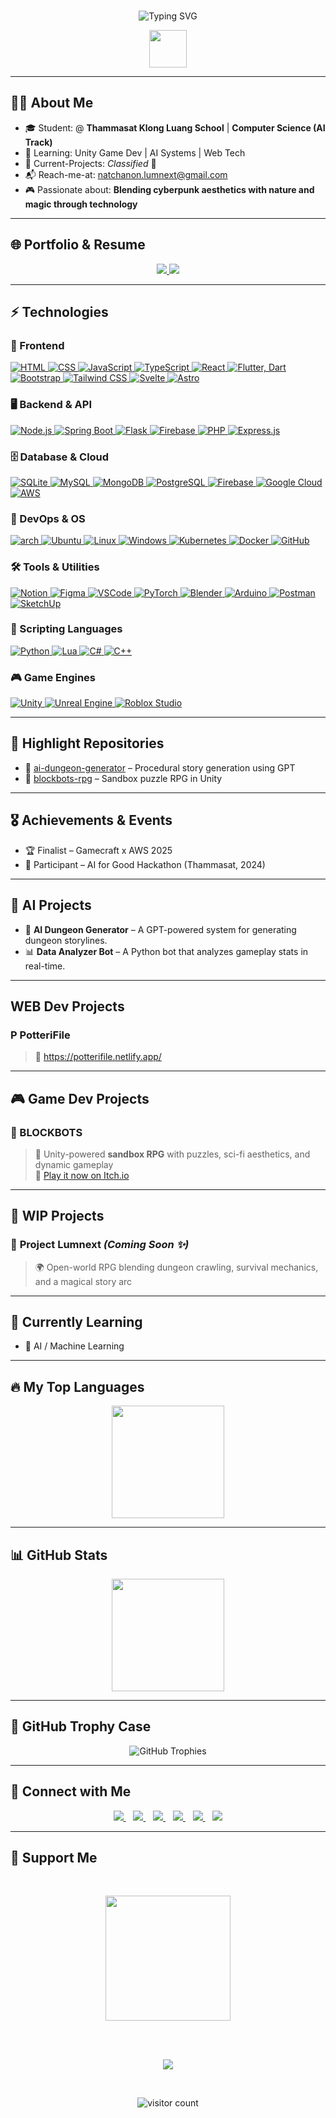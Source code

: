 <br>
<p align="center">
  <img src="https://readme-typing-svg.demolab.com?font=Fira+Code&duration=3000&pause=1000&color=00FFFF&center=true&width=550&lines=Hi+there!+I'm+Natchanon+Phonyiam+(Potter)+%F0%9F%91%8B;Game+Developer+%7C+Unity+%7C+AI+Systems;Passionate+about+Tech;Always+Building+Something..." alt="Typing SVG" />
</p>

<p align="center">
  <img src="https://media.giphy.com/media/hvRJCLFzcasrR4ia7z/giphy.gif" width="60">
</p>

---


## 👨‍💻 About Me
- 🎓 Student: @ **Thammasat Klong Luang School** | **Computer Science (AI Track)**
- 🧠 Learning: Unity Game Dev | AI Systems | Web Tech
- 🚀 Current-Projects: *Classified* 👀
- 📬 Reach-me-at: [natchanon.lumnext@gmail.com](mailto:natchanon.lumnext@gmail.com)
- 🎮 Passionate about: **Blending cyberpunk aesthetics with nature and magic through technology**

---

## 🌐 Portfolio & Resume
<p align="center">
  <a href="https://strong-stroopwafel-7d9039.netlify.app/" target="_blank">
    <img src="https://img.shields.io/badge/🌐-Portfolio-00FFFF?style=for-the-badge&logo=google-chrome&logoColor=white">
  </a>
  <a href="https://yourdomain.com/Natchanon-Resume.pdf" target="_blank">
    <img src="https://img.shields.io/badge/📄-Resume-white?style=for-the-badge&logo=readthedocs&logoColor=black">
  </a>
</p>

---

## ⚡ Technologies

<h3>🎨 Frontend</h3>
<a href="https://developer.mozilla.org/en-US/docs/Web/HTML" target="_blank">
  <img src="https://skillicons.dev/icons?i=html" alt="HTML" />
</a>
<a href="https://developer.mozilla.org/en-US/docs/Web/CSS" target="_blank">
  <img src="https://skillicons.dev/icons?i=css" alt="CSS" />
</a>
<a href="https://developer.mozilla.org/en-US/docs/Web/JavaScript" target="_blank">
  <img src="https://skillicons.dev/icons?i=js" alt="JavaScript" />
</a>
<a href="https://www.typescriptlang.org/" target="_blank">
  <img src="https://skillicons.dev/icons?i=ts" alt="TypeScript" />
</a>
<a href="https://reactjs.org/" target="_blank">
  <img src="https://skillicons.dev/icons?i=react" alt="React" />
</a>
<a href="https://flutter.dev/" target="_blank">
  <img src="https://skillicons.dev/icons?i=flutter,dart" alt="Flutter, Dart" />
</a>
<a href="https://getbootstrap.com/" target="_blank">
  <img src="https://skillicons.dev/icons?i=bootstrap" alt="Bootstrap" />
</a>
<a href="https://tailwindcss.com/" target="_blank">
  <img src="https://skillicons.dev/icons?i=tailwind" alt="Tailwind CSS" />
</a>
<a href="https://svelte.dev/" target="_blank">
  <img src="https://skillicons.dev/icons?i=svelte" alt="Svelte" />
</a>
<a href="https://astro.build/" target="_blank">
  <img src="https://skillicons.dev/icons?i=astro" alt="Astro" />
</a>

<h3>🖥️ Backend & API</h3>
<a href="https://nodejs.org/" target="_blank">
  <img src="https://skillicons.dev/icons?i=nodejs" alt="Node.js" />
</a>
<a href="https://spring.io/" target="_blank">
  <img src="https://skillicons.dev/icons?i=spring" alt="Spring Boot" />
</a>
<a href="https://flask.palletsprojects.com/" target="_blank">
  <img src="https://skillicons.dev/icons?i=flask" alt="Flask" />
</a>
<a href="https://firebase.google.com/" target="_blank">
  <img src="https://skillicons.dev/icons?i=firebase" alt="Firebase" />
</a>
<a href="https://www.php.net/" target="_blank">
  <img src="https://skillicons.dev/icons?i=php" alt="PHP" />
</a>
<a href="https://expressjs.com/" target="_blank">
  <img src="https://skillicons.dev/icons?i=express" alt="Express.js" />
</a>

<h3>🗄️ Database & Cloud</h3>
<a href="https://sqlite.org/" target="_blank">
  <img src="https://skillicons.dev/icons?i=sqlite" alt="SQLite" />
</a>
<a href="https://www.mysql.com/" target="_blank">
  <img src="https://skillicons.dev/icons?i=mysql" alt="MySQL" />
</a>
<a href="https://www.mongodb.com/" target="_blank">
  <img src="https://skillicons.dev/icons?i=mongodb" alt="MongoDB" />
</a>
<a href="https://www.postgresql.org/" target="_blank">
  <img src="https://skillicons.dev/icons?i=postgresql" alt="PostgreSQL" />
</a>
<a href="https://firebase.google.com/" target="_blank">
  <img src="https://skillicons.dev/icons?i=firebase" alt="Firebase" />
</a>
<a href="https://cloud.google.com/" target="_blank">
  <img src="https://skillicons.dev/icons?i=gcp" alt="Google Cloud" />
</a>
<a href="https://aws.amazon.com/" target="_blank">
  <img src="https://skillicons.dev/icons?i=aws" alt="AWS" />
</a>

<h3>🔧 DevOps & OS</h3>
<a href="https://arch.com/" target="_blank">
  <img src="https://skillicons.dev/icons?i=arch" alt="arch" />
</a>
<a href="https://ubuntu.com/" target="_blank">
  <img src="https://skillicons.dev/icons?i=ubuntu" alt="Ubuntu" />
</a>
<a href="https://www.linux.org/" target="_blank">
  <img src="https://skillicons.dev/icons?i=linux" alt="Linux" />
</a>
<a href="https://www.microsoft.com/windows" target="_blank">
  <img src="https://skillicons.dev/icons?i=windows" alt="Windows" />
</a>
<a href="https://kubernetes.io/" target="_blank">
  <img src="https://skillicons.dev/icons?i=kubernetes" alt="Kubernetes" />
</a>
<a href="https://www.docker.com/" target="_blank">
  <img src="https://skillicons.dev/icons?i=docker" alt="Docker" />
</a>
<a href="https://github.com/" target="_blank">
  <img src="https://skillicons.dev/icons?i=github" alt="GitHub" />
</a>

<h3>🛠️ Tools & Utilities</h3>
<a href="https://www.notion.so/" target="_blank">
  <img src="https://skillicons.dev/icons?i=notion" alt="Notion" />
</a>
<a href="https://figma.com/" target="_blank">
  <img src="https://skillicons.dev/icons?i=figma" alt="Figma" />
</a>
<a href="https://code.visualstudio.com/" target="_blank">
  <img src="https://skillicons.dev/icons?i=vscode" alt="VSCode" />
</a>
<a href="https://pytorch.org/" target="_blank">
  <img src="https://skillicons.dev/icons?i=pytorch" alt="PyTorch" />
</a>
<a href="https://www.blender.org/" target="_blank">
  <img src="https://skillicons.dev/icons?i=blender" alt="Blender" />
</a>
<a href="https://www.arduino.cc/" target="_blank">
  <img src="https://skillicons.dev/icons?i=arduino" alt="Arduino" />
</a>
<a href="https://www.postman.com/" target="_blank">
  <img src="https://skillicons.dev/icons?i=postman" alt="Postman" />
</a>
<a href="https://www.sketchup.com/" target="_blank">
  <img src="https://skillicons.dev/icons?i=sketchup" alt="SketchUp" />
</a>

<h3>🧾 Scripting Languages</h3>
<a href="https://www.python.org/" target="_blank">
  <img src="https://skillicons.dev/icons?i=py" alt="Python" />
</a>
<a href="https://www.lua.org/" target="_blank">
  <img src="https://skillicons.dev/icons?i=lua" alt="Lua" />
</a>
<a href="https://learn.microsoft.com/en-us/dotnet/csharp/" target="_blank">
  <img src="https://skillicons.dev/icons?i=cs" alt="C#" />
</a>
<a href="https://isocpp.org/" target="_blank">
  <img src="https://skillicons.dev/icons?i=cpp" alt="C++" />
</a>

<h3>🎮 Game Engines</h3>
<a href="https://unity.com/" target="_blank">
  <img src="https://skillicons.dev/icons?i=unity" alt="Unity" />
</a>
<a href="https://www.unrealengine.com/" target="_blank">
  <img src="https://skillicons.dev/icons?i=unreal" alt="Unreal Engine" />
</a>
<a href="https://create.roblox.com/studio" target="_blank">
  <img src="https://skillicons.dev/icons?i=robloxstudio" alt="Roblox Studio" />
</a>


---

## 📂 Highlight Repositories  
- 🧠 [ai-dungeon-generator](https://github.com/Lumnext/ai-dungeon-generator) – Procedural story generation using GPT  
- 🎲 [blockbots-rpg](https://github.com/Lumnext/blockbots) – Sandbox puzzle RPG in Unity

---

## 🎖 Achievements & Events  
- 🏆 Finalist – Gamecraft x AWS 2025  
- 🧠 Participant – AI for Good Hackathon (Thammasat, 2024)

---

## 🧠 AI Projects
- 🤖 **AI Dungeon Generator** – A GPT-powered system for generating dungeon storylines.
- 📊 **Data Analyzer Bot** – A Python bot that analyzes gameplay stats in real-time.

---


## WEB Dev Projects
### P PotteriFile
> 🔗 https://potterifile.netlify.app/


---

## 🎮 Game Dev Projects
### 🧱 BLOCKBOTS
> 🧩 Unity-powered **sandbox RPG** with puzzles, sci-fi aesthetics, and dynamic gameplay  
> 🔗 [Play it now on Itch.io](https://potter123.itch.io/blockbots)


---

## 🚧 WIP Projects
### 🔮 **Project Lumnext** *(Coming Soon ✨)*
> 🌍 Open-world RPG blending dungeon crawling, survival mechanics, and a magical story arc


---

## 🌱 Currently Learning  
- 🤖 AI / Machine Learning  
  
---

## 🔥 My Top Languages
<p align="center">
  <a href="https://github.com/Lumnext">
    <img src="https://github-readme-stats.vercel.app/api/top-langs/?username=Lumnext&layout=compact&langs_count=6&theme=radical" height="180">
  </a>
</p>

---
  
## 📊 GitHub Stats

<p align="center">
  <a href="https://github.com/Lumnext">
    <img src="https://github-readme-stats.vercel.app/api?username=Lumnext&show_icons=true&theme=radical&cache_seconds=1800" height="180">
  </a>
</p>

---

## 🏅 GitHub Trophy Case

<p align="center">
  <p align="center">
    <img src="https://github-profile-trophy.vercel.app/?username=Lumnext&theme=radical&row=1&margin-w=10&no-bg=true" alt="GitHub Trophies">
  </p>
</p>

---

## 🔗 Connect with Me  
<p align="center">
  <a href="https://discord.com/users/potter4399">
    <img src="https://img.shields.io/badge/Discord-%237289DA?style=for-the-badge&logo=discord&logoColor=white"/>
  </a>
  &nbsp;&nbsp;
  <a href="https://www.instagram.com/Lumnext/">
    <img src="https://img.shields.io/badge/Instagram-%23E4405F?style=for-the-badge&logo=instagram&logoColor=white"/>
  </a>
  &nbsp;&nbsp;
  <a href="https://www.linkedin.com/in/natchanon-py-8abb30352/">
    <img src="https://img.shields.io/badge/LinkedIn-%230077B5?style=for-the-badge&logo=linkedin&logoColor=white"/>
  </a>
  &nbsp;&nbsp;
  <a href="https://www.facebook.com/yourprofile">
    <img src="https://img.shields.io/badge/Facebook-%231877F2?style=for-the-badge&logo=facebook&logoColor=white"/>
  </a>
  &nbsp;&nbsp;
  <a href="https://twitter.com/yourprofile">
    <img src="https://img.shields.io/badge/Twitter-%231DA1F2?style=for-the-badge&logo=twitter&logoColor=white"/>
  </a>
  &nbsp;&nbsp;
  <a href="https://www.tiktok.com/@yourprofile">
    <img src="https://img.shields.io/badge/TikTok-%23000000?style=for-the-badge&logo=tiktok&logoColor=white"/>
  </a>
</p>


---

## 🤝 Support Me  
<br>
<p align="center">
  <a href="https://www.buymeacoffee.com/Lumnext">
    <img src="https://cdn.buymeacoffee.com/buttons/v2/default-yellow.png" width="200"/>
  </a>
</p>
<br>
<br>
<p align="center">
  <img src="https://img.shields.io/github/followers/Lumnext?style=for-the-badge&logo=github)"/>
</p>

<br>
 
<p align="center">
  <img src="https://count.getloli.com/get/@Lumnext.github.readme?theme=flat" alt="visitor count"/>
</p>
